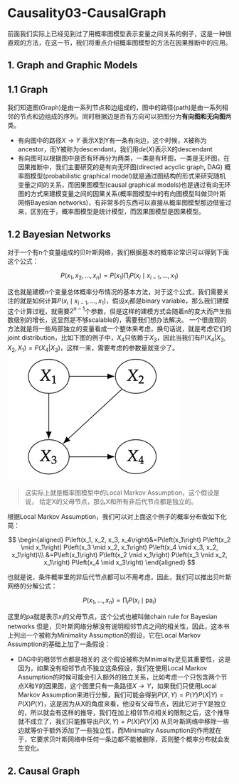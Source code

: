 # Causality03-CausalGraph
前面我们实际上已经见到过了用概率图模型表示变量之间关系的例子，这是一种很直观的方法，在这一节，我们将重点介绍概率图模型的方法在因果推断中的应用。

## 1. Graph and Graphic Models

## 1.1 Graph
我们知道图(Graph)是由一系列节点和边组成的，图中的路径(path)是由一系列相邻的节点和边组成的序列。同时根据边是否有方向可以把图分为**有向图和无向图**两类。
- 有向图中的路径$X\rightarrow Y$ 表示X到Y有一条有向边，这个时候，X被称为ancestor，而Y被称为descendant，我们用$de(X)$表示X的descendant
- 有向图可以根据图中是否有环再分为两类，一类是有环图，一类是无环图，在因果推断中，我们主要研究的是有向无环图(directed acyclic graph, DAG)
概率图模型(probabilistic graphical model)就是通过图结构的形式来研究随机变量之间的关系，而因果图模型(causal graphical models)也是通过有向无环图的方式来建模变量之间的因果关系(概率图模型中的有向图模型叫做贝叶斯网络Bayesian networks)，有非常多的东西可以直接从概率图模型那边借鉴过来，区别在于，概率图模型是统计模型，而因果图模型是因果模型。

## 1.2 Bayesian Networks
对于一个有n个变量组成的贝叶斯网络，我们根据基本的概率论常识可以得到下面这个公式：

$$
P\left(x_1, x_2, \ldots, x_n\right)=P\left(x_1\right) \prod_i P\left(x_i \mid x_{i-1}, \ldots, x_1\right)
$$

这也就是建模n个变量总体概率分布情况的基本方法，对于这个公式，我们需要关注的就是如何计算$P(x_i \mid x_{i-1}, \ldots, x_1)$，假设$x_i$都是binary variable，那么我们建模这个计算过程，就需要$2^{n-1}$个参数，但是这样的建模方式会随着n的变大而产生指数级别的增长，这显然是不够scalable的，需要我们想办法解决。
一个很直观的方法就是将一些局部独立的变量看成一个整体来考虑，换句话说，就是考虑它们的joint distribution，比如下图的例子中，$X_4$只依赖于$X_3$，因此当我们有$P(X_4|X_3,X_2,X_1)=P(X_4|X_3)$，这样一来，需要考虑的参数量就变少了。
![](resources/Pasted%20image%2020230204183655.png)
>这实际上就是概率图模型中的Local Markov Assumption，这个假设是说， 给定X的父母节点，那么X和所有非后代节点都是独立的。

根据Local Markov Assumption，我们可以对上面这个例子的概率分布做如下化简：

$$
\begin{aligned}
P\left(x_1, x_2, x_3, x_4\right)&=P\left(x_1\right) P\left(x_2 \mid x_1\right) P\left(x_3 \mid x_2, x_1\right) P\left(x_4 \mid x_3, x_2, x_1\right)\\\
&=P\left(x_1\right) P\left(x_2 \mid x_1\right) P\left(x_3 \mid x_2, x_1\right) P\left(x_4 \mid x_3\right)
\end{aligned}
$$

也就是说，条件概率里的非后代节点都可以不用考虑，因此，我们可以推出贝叶斯网络的分解公式：

$$
P\left(x_1, \ldots, x_n\right)=\prod_i P\left(x_i \mid \mathrm{pa}_i\right)
$$

这里的pa就是表示$x_i$的父母节点，这个公式也被叫做chain rule for Bayesian networks
但是，贝叶斯网络分解没有说明相邻节点之间的相关性，因此，这本书上列出一个被称为Minimality Assumption的假设，它在Local Markov Assumption的基础上加了一条假设：
- DAG中的相邻节点都是相关的
这个假设被称为Minimality足见其重要性，这是因为，如果没有相邻节点不独立这条假设，我们在使用Local Markov Assumption的时候可能会引入额外的独立关系，比如考虑一个只包含两个节点X和Y的因果图，这个图里只有一条路径$X\rightarrow Y$，如果我们只使用Local Markov Assumption来进行分解，我们可能会得到$P(X,Y)=P(Y)P(X|Y)=P(X)P(Y)$，这是因为从X的角度来看，他没有父母节点，因此它对于Y是独立的，所以就会有这样的推导，我们在加上相邻节点相关的限制之后，这个推导就不成立了，我们只能推导出$P(X,Y)=P(X)P(Y|X)$
从贝叶斯网络中移除一些边就等价于额外添加了一些独立性，而Minimality Assumption的作用就在于，它要求贝叶斯网络中任何一条边都不能被删除，否则整个概率分布就会发生变化。

## 2. Causal Graph


